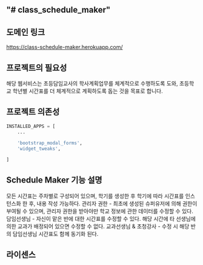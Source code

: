 "# class_schedule_maker" 
------------------------

도메인 링크
------------------------
https://class-schedule-maker.herokuapp.com/

프로젝트의 필요성
------------------------
해당 웹서비스는 초등담임교사의 학사계획업무를 체계적으로 수행하도록 도와, 초등학교 학년별 시간표를 더 체계적으로 계획하도록 돕는 것을 목표로 합니다.

프로젝트 의존성
-----------------------
```python
INSTALLED_APPS = [
	...
	
    'bootstrap_modal_forms',
    'widget_tweaks',

]
```

Schedule Maker 기능 설명
------------------------
모든 시간표는 주차별로 구성되어 있으며, 학기를 생성한 후 학기에 따라 시간표를 인스턴스화 한 후, 내용 작성 가능하다.
관리자 권한 - 최초에 생성된 슈퍼유저에 의해 권한이 부여될 수 있으며, 관리자 권한을 받아야만 학교 정보에 관한 데이터를 수정할 수 있다.
담임선생님 - 자신이 맡은 반에 대한 시간표를 수정할 수 있다. 해당 시간에 타 선생님에 의한 교과가 배정되어 있으면 수정할 수 없다.
교과선생님 & 초청강사 - 수정 시 해당 반의 담임선생님 시간표도 함께 동기화 된다.

라이센스
------------------------
